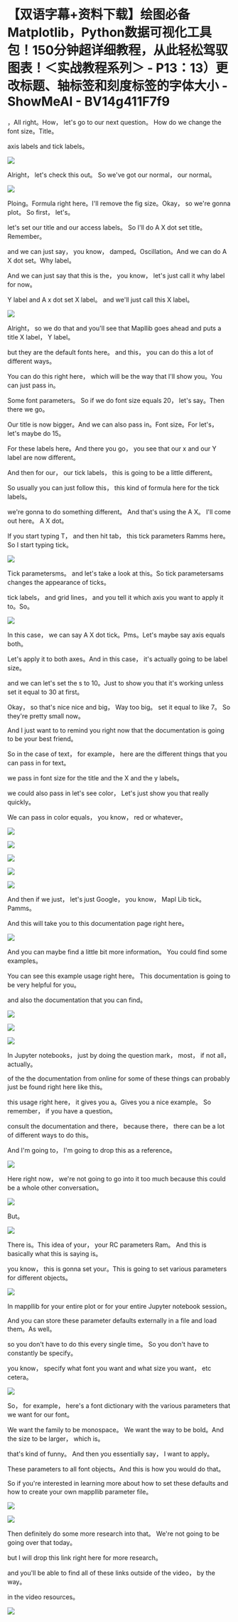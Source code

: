 # 【双语字幕+资料下载】绘图必备Matplotlib，Python数据可视化工具包！150分钟超详细教程，从此轻松驾驭图表！＜实战教程系列＞ - P13：13）更改标题、轴标签和刻度标签的字体大小 - ShowMeAI - BV14g411F7f9

，All right。How， let's go to our next question。 How do we change the font size。Title。

 axis labels and tick labels。

![](img/6d255ba3717898e872615ce27e7f7478_1.png)

Alright， let's check this out。 So we've got our normal， our normal。



![](img/6d255ba3717898e872615ce27e7f7478_3.png)

Ploing。Formula right here。I'll remove the fig size。Okay， so we're gonna plot。 So first， let's。

 let's set our title and our access labels。 So I'll do A X dot set title。 Remember。

 and we can just say， you know， damped。Oscillation。And we can do A X dot set。Why label。

And we can just say that this is the， you know， let's just call it why label for now。

Y label and A x dot set X label。 and we'll just call this X label。



![](img/6d255ba3717898e872615ce27e7f7478_5.png)

Alright， so we do that and you'll see that Mapllib goes ahead and puts a title X label， Y label。

 but they are the default fonts here。 and this， you can do this a lot of different ways。

You can do this right here， which will be the way that I'll show you。You can just pass in。

Some font parameters。 So if we do font size equals 20， let's say。Then there we go。

 Our title is now bigger。And we can also pass in。Font size。For let's， let's maybe do 15。

For these labels here。And there you go， you see that our x and our Y label are now different。

And then for our， our tick labels， this is going to be a little different。

 So usually you can just follow this， this kind of formula here for the tick labels。

 we're gonna to do something different。 And that's using the A X。 I'll come out here。 A X dot。

 If you start typing T， and then hit tab， this tick parameters Ramms here。 So I start typing tick。



![](img/6d255ba3717898e872615ce27e7f7478_7.png)

Tick parametersms。 and let's take a look at this。So tick parametersams changes the appearance of ticks。

 tick labels， and grid lines， and you tell it which axis you want to apply it to。So。



![](img/6d255ba3717898e872615ce27e7f7478_9.png)

In this case， we can say A X dot tick。Pms。Let's maybe say axis equals both。

 Let's apply it to both axes。And in this case， it's actually going to be label size。

 and we can let's set the s to 10。Just to show you that it's working unless set it equal to 30 at first。

 Okay， so that's nice nice and big， Way too big。 set it equal to like 7。 So they're pretty small now。

And I just want to to remind you right now that the documentation is going to be your best friend。

 So in the case of text， for example， here are the different things that you can pass in for text。

 we pass in font size for the title and the X and the y labels。

 we could also pass in let's see color， Let's just show you that really quickly。

 We can pass in color equals， you know， red or whatever。



![](img/6d255ba3717898e872615ce27e7f7478_11.png)

![](img/6d255ba3717898e872615ce27e7f7478_12.png)

![](img/6d255ba3717898e872615ce27e7f7478_13.png)

![](img/6d255ba3717898e872615ce27e7f7478_14.png)

![](img/6d255ba3717898e872615ce27e7f7478_15.png)

And then if we just， let's just Google， you know， Mapl Lib tick。Pamms。

And this will take you to this documentation page right here。



![](img/6d255ba3717898e872615ce27e7f7478_17.png)

And you can maybe find a little bit more information。 You could find some examples。

 You can see this example usage right here。 This documentation is going to be very helpful for you。

 and also the documentation that you can find。

![](img/6d255ba3717898e872615ce27e7f7478_19.png)

![](img/6d255ba3717898e872615ce27e7f7478_20.png)

![](img/6d255ba3717898e872615ce27e7f7478_21.png)

In Jupyter notebooks， just by doing the question mark， most， if not all， actually。

 of the the documentation from online for some of these things can probably just be found right here like this。

 this usage right here， it gives you a。Gives you a nice example。 So remember， if you have a question。

 consult the documentation and there， because there， there can be a lot of different ways to do this。

 And I'm going to， I'm going to drop this as a reference。



![](img/6d255ba3717898e872615ce27e7f7478_23.png)

Here right now， we're not going to go into it too much because this could be a whole other conversation。



![](img/6d255ba3717898e872615ce27e7f7478_25.png)

But。

![](img/6d255ba3717898e872615ce27e7f7478_27.png)

There is。This idea of your， your RC parameters Ram。 And this is basically what this is saying is。

 you know， this is gonna set your。This is going to set various parameters for different objects。



![](img/6d255ba3717898e872615ce27e7f7478_29.png)

In mappllib for your entire plot or for your entire Jupyter notebook session。

 And you can store these parameter defaults externally in a file and load them。As well。

 so you don't have to do this every single time。 So you don't have to constantly be specify。

 you know， specify what font you want and what size you want， etc cetera。



![](img/6d255ba3717898e872615ce27e7f7478_31.png)

So， for example， here's a font dictionary with the various parameters that we want for our font。

 We want the family to be monospace。 We want the way to be bold。And the size to be larger， which is。

 that's kind of funny。 And then you essentially say， I want to apply。

These parameters to all font objects。And this is how you would do that。

 So if you're interested in learning more about how to set these defaults and how to create your own mappllib parameter file。



![](img/6d255ba3717898e872615ce27e7f7478_33.png)

![](img/6d255ba3717898e872615ce27e7f7478_34.png)

Then definitely do some more research into that。 We're not going to be going over that today。

 but I will drop this link right here for more research。

 and you'll be able to find all of these links outside of the video， by the way。

 in the video resources。

![](img/6d255ba3717898e872615ce27e7f7478_36.png)